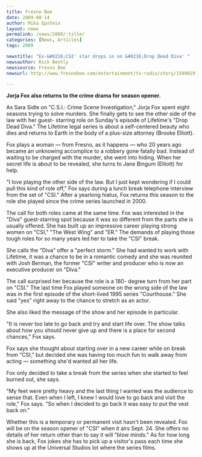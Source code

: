 ```yaml
---
title: Fresno Bee
date: 2009-08-14
author: Mika Epstein
layout: news
permalink: /news/2009/:title/
categories: [News, Articles]
tags: 2009

newstitle: "Ex-&#8216;CSI' star drops in on &#8216;Drop Dead Diva' "
newsauthor: Rick Bently 
newssource: Fresno Bee  
newsurl: http://www.fresnobee.com/entertainment/tv-radio/story/1599029.html

---
```


**Jorja Fox also returns to the crime drama for season opener.**

As Sara Sidle on "C.S.I.: Crime Scene Investigation," Jorja Fox spent eight seasons trying to solve murders. She finally gets to see the other side of the law with her guest- starring role on Sunday's episode of Lifetime's "Drop Dead Diva." The Lifetime legal series is about a self-centered beauty who dies and returns to Earth in the body of a plus-size attorney (Brooke Elliott).

Fox plays a woman &#8212; from Fresno, as it happens &#8212; who 20 years ago became an unknowing accomplice to a robbery gone fatally bad. Instead of waiting to be charged with the murder, she went into hiding. When her secret life is about to be revealed, she turns to Jane Bingum (Elliott) for help.

"I love playing the other side of the law. But I just kept wondering if I could pull this kind of role off," Fox says during a lunch break telephone interview from the set of "CSI." After a yearlong hiatus, Fox returns this season to the role she played since the crime series launched in 2000.

The call for both roles came at the same time. Fox was interested in the "Diva" guest-starring spot because it was so different from the parts she is usually offered. She has built up an impressive career playing strong women on "CSI," "The West Wing" and "ER." The demands of playing those tough roles for so many years led her to take the "CSI" break.

She calls the "Diva" offer a "perfect storm." She had wanted to work with Lifetime, it was a chance to be in a romantic comedy and she was reunited with Josh Berman, the former "CSI" writer and producer who is now an executive producer on "Diva." 

The call surprised her because the role is a 180- degree turn from her part on "CSI." The last time Fox played someone on the wrong side of the law was in the first episode of the short-lived 1995 series "Courthouse." She said "yes" right away to the chance to stretch as an actor.

She also liked the message of the show and her episode in particular.

"It is never too late to go back and try and start life over. The show talks about how you should never give up and there is a place for second chances," Fox says.

Fox says she thought about starting over in a new career while on break from "CSI," but decided she was having too much fun to walk away from acting &#8212; something she'd wanted all her life.

Fox only decided to take a break from the series when she started to feel burned out, she says.

"My feet were pretty heavy and the last thing I wanted was the audience to sense that. Even when I left, I knew I would love to go back and visit the role," Fox says. "So when I decided to go back it was easy to put the vest back on."

Whether this is a temporary or permanent visit hasn't been revealed. Fox will be on the season opener of "CSI" when it airs Sept. 24. She offers no details of her return other than to say it will "blow minds." As for how long she is back, Fox jokes she has to pick up a visitor's pass each time she shows up at the Universal Studios lot where the series films.

